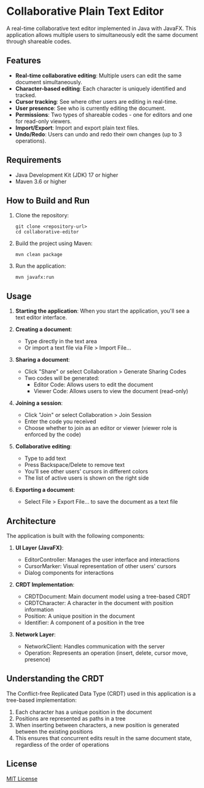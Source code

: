 # Collaborative Plain Text Editor

A real-time collaborative text editor implemented in Java with JavaFX. This application allows multiple users to simultaneously edit the same document through shareable codes.

## Features

- **Real-time collaborative editing**: Multiple users can edit the same document simultaneously.
- **Character-based editing**: Each character is uniquely identified and tracked.
- **Cursor tracking**: See where other users are editing in real-time.
- **User presence**: See who is currently editing the document.
- **Permissions**: Two types of shareable codes - one for editors and one for read-only viewers.
- **Import/Export**: Import and export plain text files.
- **Undo/Redo**: Users can undo and redo their own changes (up to 3 operations).

## Requirements

- Java Development Kit (JDK) 17 or higher
- Maven 3.6 or higher

## How to Build and Run

1. Clone the repository:
   ```
   git clone <repository-url>
   cd collaborative-editor
   ```

2. Build the project using Maven:
   ```
   mvn clean package
   ```

3. Run the application:
   ```
   mvn javafx:run
   ```

## Usage

1. **Starting the application**: When you start the application, you'll see a text editor interface.

2. **Creating a document**:
   - Type directly in the text area
   - Or import a text file via File > Import File...

3. **Sharing a document**:
   - Click "Share" or select Collaboration > Generate Sharing Codes
   - Two codes will be generated:
     - Editor Code: Allows users to edit the document
     - Viewer Code: Allows users to view the document (read-only)

4. **Joining a session**:
   - Click "Join" or select Collaboration > Join Session
   - Enter the code you received
   - Choose whether to join as an editor or viewer (viewer role is enforced by the code)

5. **Collaborative editing**:
   - Type to add text
   - Press Backspace/Delete to remove text
   - You'll see other users' cursors in different colors
   - The list of active users is shown on the right side

6. **Exporting a document**:
   - Select File > Export File... to save the document as a text file

## Architecture

The application is built with the following components:

1. **UI Layer (JavaFX)**:
   - EditorController: Manages the user interface and interactions
   - CursorMarker: Visual representation of other users' cursors
   - Dialog components for interactions

2. **CRDT Implementation**:
   - CRDTDocument: Main document model using a tree-based CRDT
   - CRDTCharacter: A character in the document with position information
   - Position: A unique position in the document
   - Identifier: A component of a position in the tree

3. **Network Layer**:
   - NetworkClient: Handles communication with the server
   - Operation: Represents an operation (insert, delete, cursor move, presence)

## Understanding the CRDT

The Conflict-free Replicated Data Type (CRDT) used in this application is a tree-based implementation:

1. Each character has a unique position in the document
2. Positions are represented as paths in a tree
3. When inserting between characters, a new position is generated between the existing positions
4. This ensures that concurrent edits result in the same document state, regardless of the order of operations

## License

[MIT License](LICENSE) 